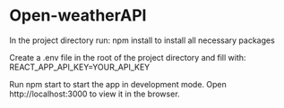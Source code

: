 # Open-weatherAPI
In the project directory run: npm install to install all necessary packages

Create a .env file in the root of the project directory and fill with:
REACT_APP_API_KEY=YOUR_API_KEY

Run npm start to start the app in development mode.
Open http://localhost:3000 to view it in the browser.

